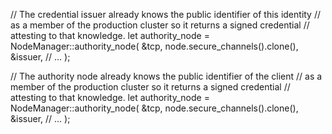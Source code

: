 // The credential issuer already knows the public identifier of this identity
// as a member of the production cluster so it returns a signed credential
// attesting to that knowledge.
let authority_node = NodeManager::authority_node(
    &tcp,
    node.secure_channels().clone(),
    &issuer,
    // ...
);

// The authority node already knows the public identifier of the client
// as a member of the production cluster so it returns a signed credential
// attesting to that knowledge.
let authority_node = NodeManager::authority_node(
    &tcp,
    node.secure_channels().clone(),
    &issuer,
    // ...
);
